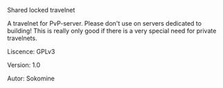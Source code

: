 
Shared locked travelnet

A travelnet for PvP-server. Please don't use on servers dedicated to building!
This is really only good if there is a very special need for private travelnets.

Liscence: GPLv3

Version: 1.0

Autor: Sokomine
